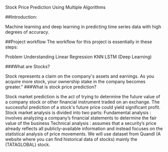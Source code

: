 Stock Price Prediction Using Multiple Algorithms

##Introduction:

Machine learning and deep learning in predicting time series data with high degrees of accuracy. 

##Project workflow The workflow for this project is essentially in these steps:

Problem Understanding
Linear Regression
KNN
LSTM (Deep Learning)

###What are Stocks?

Stock represents a claim on the company's assets and earnings. As you acquire more stock, your ownership stake in the company becomes greater.”
###What is stock price prediction?

Stock market prediction is the act of trying to determine the future value of a company stock or other financial instrument traded on an exchange. The successful prediction of a stock's future price could yield significant profit.
Stock market analysis is divided into two parts:
Fundamental analysis : involves analyzing a company’s financial statements to determine the fair value of the business
Technical analysis : assumes that a security’s price already reflects all publicly-available information and instead focuses on the statistical analysis of price movements.
We will use dataset from Quandl (A website where you can find historical data of stocks) mainly the (TATAGLOBAL) stock.


